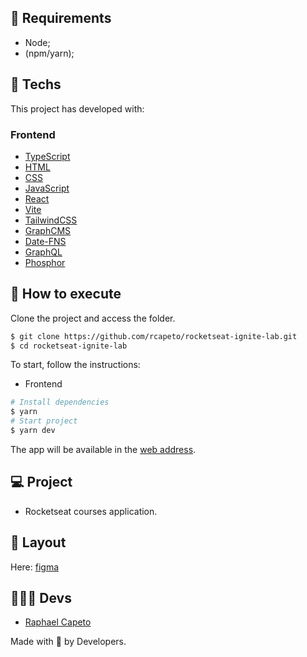 ## 📜 Requirements
- Node;
- (npm/yarn);

## 🧪 Techs

This project has developed with:

### Frontend
- [TypeScript](https://www.typescriptlang.org/)
- [HTML](https://developer.mozilla.org/pt-BR/docs/Web/HTML)
- [CSS](https://www.w3schools.com/cssref/)
- [JavaScript](https://developer.mozilla.org/pt-BR/docs/Web/JavaScript)
- [React](https://reactjs.org/docs/getting-started.html)
- [Vite](https://vitejs.dev/guide/)
- [TailwindCSS](https://v2.tailwindcss.com/docs)
- [GraphCMS](https://graphcms.com/)
- [Date-FNS](https://date-fns.org/docs/Getting-Started)
- [GraphQL](https://graphql.org/)
- [Phosphor](https://phosphoricons.com/)

## 🚀 How to execute

Clone the project and access the folder.

```bash
$ git clone https://github.com/rcapeto/rocketseat-ignite-lab.git
$ cd rocketseat-ignite-lab
```

To start, follow the instructions:

- Frontend

```bash
# Install dependencies
$ yarn
# Start project
$ yarn dev
```
The app will be available in the [web address](http://localhost:3000).

## 💻 Project

- Rocketseat courses application.

## 🔖 Layout
<!-- <img width="1440" alt="Dashboard Preview" src="https://user-images.githubusercontent.com/61842405/164878499-86afefd6-1dff-44bb-a045-acf823e186f8.png"> -->
Here: [figma](https://www.figma.com/file/iK9XZBVZ7s8ljZwaq3mN2Q/Plataforma-de-evento---Ignite-Lab-(Community)?node-id=8%3A399)


## 👨🏻‍💻 Devs
- [Raphael Capeto](https://github.com/rcapeto)

Made with 🖤 by Developers.
